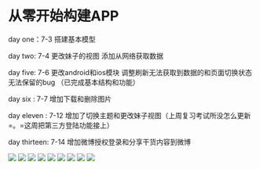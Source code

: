 # 从零开始构建APP

day one：7-3 搭建基本模型

day two: 7-4 更改妹子的视图 添加从网络获取数据

day five: 7-6 更改android和ios模块 调整刷新无法获取到数据的和页面切换状态无法保留的bug （已完成基本结构和功能）

day six : 7-7 增加下载和删除图片

day eleven : 7-12 增加了切换主题和更改妹子视图（上周复习考试所没怎么更新=。=这周把第三方登陆功能接上）

day thirteen: 7-14 增加微博授权登录和分享干货内容到微博


![](https://github.com/zzzzzzzz3/MyApp/blob/master/picture/device-2016-07-14-075207.png)
![](https://github.com/zzzzzzzz3/MyApp/blob/master/picture/device-2016-07-14-051855.png)
![](https://github.com/zzzzzzzz3/MyApp/blob/master/picture/device-2016-07-14-052414.png)
![](https://github.com/zzzzzzzz3/MyApp/blob/master/picture/screenshot0.png) ![](https://github.com/zzzzzzzz3/MyApp/blob/master/picture/screenshot1.png)
![](https://github.com/zzzzzzzz3/MyApp/blob/master/picture/screenshot2.png)  ![](https://github.com/zzzzzzzz3/MyApp/blob/master/picture/screenshot3.png)
![](https://github.com/zzzzzzzz3/MyApp/blob/master/picture/screenshot4.png)
![](https://github.com/zzzzzzzz3/MyApp/blob/master/picture/screenshot5.png)


